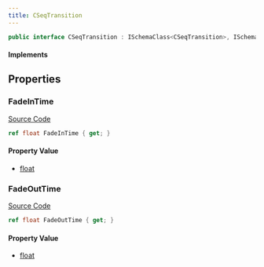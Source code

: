 ```yaml
---
title: CSeqTransition
---
```


```csharp
public interface CSeqTransition : ISchemaClass<CSeqTransition>, ISchemaField, ISchemaClass, INativeHandle
```

#### Implements

## Properties

### FadeInTime

[Source Code](https://github.com/swiftly-solution/swiftlys2/blob/main/managed/src/SwiftlyS2.Generated/Schemas/Interfaces/CSeqTransition.cs#L17)

```csharp
ref float FadeInTime { get; }
```

#### Property Value

- [float](https://learn.microsoft.com/dotnet/api/system.single)

### FadeOutTime

[Source Code](https://github.com/swiftly-solution/swiftlys2/blob/main/managed/src/SwiftlyS2.Generated/Schemas/Interfaces/CSeqTransition.cs#L19)

```csharp
ref float FadeOutTime { get; }
```

#### Property Value

- [float](https://learn.microsoft.com/dotnet/api/system.single)

